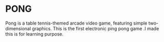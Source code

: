 # PONG
Pong is a table tennis-themed arcade video game, featuring simple two-dimensional graphics. This is the first electronic ping pong game .I made this is for learning purpose. 
